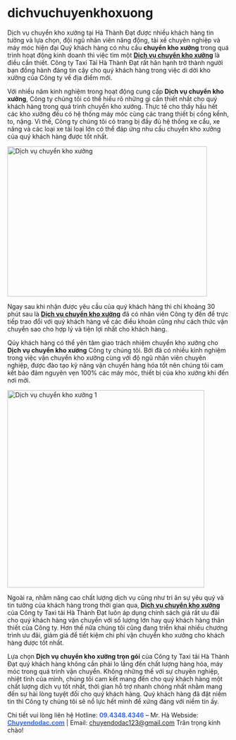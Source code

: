 # dichvuchuyenkhoxuong
Dịch vụ chuyển kho xưởng tại Hà Thành Đạt được nhiều khách hàng tin tưởng và lựa chọn, đội ngũ nhân viên năng động, tài xế chuyên nghiệp và máy móc hiện đại
Quý khách hàng có nhu cầu <strong>chuyển kho xưởng</strong> trong quá trình hoạt động kinh doanh thì việc tìm một <a href="http://chuyendodac.com/dich-vu-van-chuyen/dich-vu-chyen-kho-xuong/"><strong>Dịch vụ chuyển kho xưởng</strong></a> là điều cần thiết. Công ty Taxi Tàỉ Hà Thành Đạt rất hân hạnh trở thành người bạn đồng hành đáng tin cậy cho quý khách hàng trong việc di dời kho xưởng của Công ty về địa điểm mới.

Với nhiều năm kinh nghiệm trong hoạt động cung cấp <strong>Dịch vụ chuyển kho xưởng</strong>, Công ty chúng tôi có thể hiểu rõ những gì cần thiết nhất cho quý khách hàng trong quá trình chuyển kho xưởng. Thực tế cho thấy hầu hết các kho xưởng đều có hệ thống máy móc cùng các trang thiết bị cồng kềnh, to, nặng. Vì thế, Công ty chúng tôi có trang bị đầy đủ hệ thống xe cẩu, xe nâng và các loại xe tải loại lớn có thể đáp ứng nhu cầu chuyển kho xưởng của quý khách hàng được tốt nhất.

<img class="aligncenter wp-image-562" src="http://chuyendodac.com/wp-content/uploads/2017/12/chuyen-kho-xuong-300x225.jpg" alt="Dịch vụ chuyển kho xưởng" width="453" height="340" />

Ngay sau khi nhận được yêu cầu của quý khách hàng thì chỉ khoảng 30 phút sau là <a href="http://chuyendodac.com/dich-vu-van-chuyen/dich-vu-chyen-kho-xuong/"><strong>Dịch vụ chuyển kho xưởng</strong></a> đã có nhân viên Công ty đến để trực tiếp trao đổi với quý khách hàng về các điều khoản cũng như cách thức vận chuyển sao cho hợp lý và tiện lợi nhất cho khách hàng.

Qúy khách hàng có thể yên tâm giao trách nhiệm chuyển kho xưởng cho <strong>Dịch vụ chuyển kho xưởng</strong> Công ty chúng tôi. Bởi đã có nhiều kinh nghiệm trong việc vận chuyển kho xưởng cùng với độ ngũ nhân viên chuyên nghiệp, được đào tạo kỹ năng vận chuyển hàng hóa tốt nên chúng tôi cam kết bảo đảm nguyên vẹn 100% các máy móc, thiết bị của kho xưởng khi đến nơi mới.

<img class="aligncenter wp-image-590" src="http://chuyendodac.com/wp-content/uploads/2010/06/dich-vu-chuyen-kho-xuong2-300x300.jpg" alt="Dịch vụ chuyển kho xưởng 1" width="447" height="447" />

Ngoài ra, nhằm nâng cao chất lượng dịch vụ cũng như tri ân sự yêu quý và tin tưởng của khách hàng trong thời gian qua,<strong> <a href="http://minhvietgroup.vn/ban-tin-mvg/chia-se/lua-chon-kho-logistic-kho-rieng-kho-xuong-cho-thue-p1/">Dịch vụ chuyển kho xưởng</a></strong> của Công ty Taxi tải Hà Thành Đạt luôn áp dụng chính sách giá rất ưu đãi cho quý khách hàng vận chuyển với số lượng lớn hay quý khách hàng thân thiết của Công ty. Hơn thế nữa chúng tôi cũng đang triển khai nhiều chương trình ưu đãi, giảm giá để tiết kiệm chi phí vận chuyển kho xưởng cho khách hàng được tốt nhất.

Lựa chọn <strong>Dịch vụ chuyển kho xưởng trọn gói</strong> của Công ty Taxi tải Hà Thành Đạt quý khách hàng không cần phải lo lắng đến chất lượng hàng hóa, máy móc trong quá trình vận chuyển. Không những thế với sự chuyên nghiệp, nhiệt tình của mình, chúng tôi cam kết mang đến cho quý khách hàng một chất lượng dịch vụ tốt nhất, thời gian hỗ trợ nhanh chóng nhất nhằm mang đến sự hài lòng tuyệt đối cho quý khách hàng. Quý khách hàng đã đặt niềm tin thì Công ty chúng tôi sẽ nổ lực hết mình để xứng đáng với niềm tin ấy.

Chi tiết vui lòng liên hệ Hotline: <span style="color: #3366ff;"><strong>09.4348.4346</strong></span> – Mr. Hà
Webside:<strong> <a href="http://chuyendodac.com/"><span style="color: #3366ff;">Chuyendodac.com</span></a></strong> | Email: chuyendodac123@gmail.com
Trân trọng kính chào!
